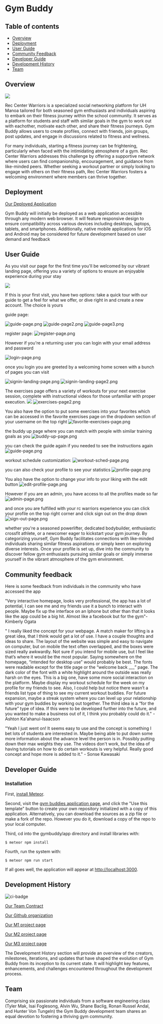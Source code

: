 # Gym Buddy

## Table of contents

* [Overview](#overview)
* [Deployment](#deployment)
* [User Guide](#user-guide)
* [Community Feedback](#community-feedback)
* [Developer Guide](#developer-guide)
* [Development History](#development-history)
* [Team](#team)

## Overview


<img src="img/rec-center.jpg">


Rec Center Warriors is a specialized social networking platform for UH Manoa tailored for both seasoned gym enthusiasts and individuals aspiring to embark on their fitness journey within the school community. It serves as a platform for students and staff with similar goals in the gym to work out with eachother, motivate each other, and share their fitness journeys. Gym Buddy allows users to create profiles, connect with friends, join groups, post updates, and engage in discussions related to fitness and wellness.

For many individuals, starting a fitness journey can be frightening, particularly when faced with the intimidating atmosphere of a gym. Rec Center Warriors addresses this challenge by offering a supportive network where users can find companionship, encouragement, and guidance from like-minded peers. Whether seeking a workout partner or simply looking to engage with others on their fitness path, Rec Center Warriors fosters a welcoming environment where members can thrive together.


## Deployment

[Our Deployed Application](https://rcwarriors.fit/)

Gym Buddy will initially be deployed as a web application accessible through any modern web browser. It will feature responsive design to ensure compatibility across various devices including desktops, laptops, tablets, and smartphones. Additionally, native mobile applications for iOS and Android may be considered for future development based on user demand and feedback


## User Guide

As you visit our page for the first time  you'll be welcomed by our vibrant landing page, offering you a variety of options to ensure an enjoyable experience during your stay

<img src="img/landing-page.png">

If this is your first visit, you have two options: take a quick tour with our guide to get a feel for what we offer, or dive right in and create a new account. The choice is yours

guide page:

![guide-page.png](img%2Fguide-page.png)
![guide-page2.png](img%2Fguide-page2.png)
![guide-page3.png](img%2Fguide-page3.png)

register page:
![register-page.png](img%2Fregister-page.png)

However if you're a returning user you can login with your email address and password

![login-page.png](img%2Flogin-page.png)

once you login you are greeted by a welcoming home screen with a bunch of pages you can visit

![signin-landing-page.png](img%2Fsignin-landing-page.png)
![signin-landing-page2.png](img%2Fsignin-landing-page2.png)


The exercises page offers a variety of workouts for your next exercise session, complete with instructional videos for those unfamiliar with proper execution.
<img src="./img/exercises-page.png">
![exercises-page2.png](img%2Fexercises-page2.png)

You also have the option to put some exercises into your favorites which can be accessed in the favorite exercises page on the dropdown section of your username on the top right
![favorite-exercises-page.png](img%2Ffavorite-exercises-page.png)

the buddy up page where you can match with people with similar training goals as you
![buddy-up-page.png](img%2Fbuddy-up-page.png)

you can check the guide again if you needed to see the instructions again
![guide-page.png](img%2Fguide-page.png)

workout schedule customization:
![workout-sched-page.png](img%2Fworkout-sched-page.png)

you can also check your profile to see your statistics
![profile-page.png](img%2Fprofile-page.png)

You also have the option to change your info to your liking with the edit button
![edit-profile-page.png](img%2Fedit-profile-page.png)


However if you are an admin, you have access to all the profiles made so far
![admin-page.png](img%2Fadmin-page.png)




and once you are fulfilled with your rc warriors experience you can click your profile on the top right corner and click sign out on the drop down
![sign-out-page.png](img%2Fsign-out-page.png)


whether you're a seasoned powerlifter, dedicated bodybuilder, enthusiastic crossfit athlete, or a newcomer eager to kickstart your gym journey. By categorizing yourself, Gym Buddy facilitates connections with like-minded individuals sharing similar fitness aspirations or simply keen on exploring diverse interests. Once your profile is set up, dive into the community to discover fellow gym enthusiasts pursuing similar goals or simply immerse yourself in the vibrant atmosphere of the gym environment.

## Community feedback

Here is some feedback from individuals in the community who have accessed the app

"Very interactive homepage, looks very professional, the app has a lot of potential, I can see me and my friends use it a bunch to interact with people. Maybe fix up the interface on an Iphone but other than that it looks like the app could be a big hit. Almost like a facebook but for the gym"- Kimberly Ogata

<p></p>

<p>" I really liked the concept for your webpage. A match maker for lifting is a great idea, that I think would get a lot of use. I have a couple thoughts and ideas to share. The layout of the website was simple and easy to navigate on computer, but on mobile the text often overlapped, and the boxes were sized really awkwardly. Not sure if you intend for mobile use, but I feel like that’s where it would be the most popular. Saying somewhere on the homepage, “intended for desktop use” would probably be best. The fonts were readable except for the title page or the “welcome back ___” page. The dark color of the font with a white highlight around the outside was really harsh on the eyes. This is a big one, have some more social interaction on the platform. Maybe display my workout schedule for the week on my profile for my friends to see. Also, I could help but notice there wasn’t a friends list type of thing to see my current workout buddies. For future expansion, maybe a streak system where you can level up your relationship with your gym buddies by working out together. The third idea is a “for the future” type of idea. If this were to be developed further into the future, and you wanted to make a business out of it, I think you probably could do it." - Ashton Ka'ahanui-Isaacson</p>

<p>
"Yeah I just went on! It seems easy to use and the concept is something I bet lots of students are interested in. Maybe being able to put down some more information about the advance level the person is in. Possibly putting down their max weights they use. The videos don't work, but the idea of having tutorials on how to do certain workouts is very helpful. Really good concept and hope more is added to it." - Sonse Kawasaki</p>



## Developer Guide

### Installation

First, [install Meteor](https://www.meteor.com/install).

Second, visit the [gym buddies application page](https://github.com/Syntax-Souljahs/RecCenterWarriors), and click the "Use this template" button to create your own repository initialized with a copy of this application. Alternatively, you can download the sources as a zip file or make a fork of the repo.  However you do it, download a copy of the repo to your local computer.

Third, cd into the gymbuddy/app directory and install libraries with:

```
$ meteor npm install
```

Fourth, run the system with:

```
$ meteor npm run start
```

If all goes well, the application will appear at [http://localhost:3000](http://localhost:3000).

## Development History

![ci-badge](https://github.com/Syntax-Souljahs/RecCenterWarriors/workflows/RecCenterWarriors/badge.svg)

[Our Team Contract](https://github.com/Syntax-Souljahs/Syntax-Souljahs.github.io/tree/main/Contracts)

[Our Github organization](https://github.com/Syntax-Souljahs)

[Our M1 project page](https://github.com/orgs/Syntax-Souljahs/projects/1)

[Our M2 project page](https://github.com/orgs/Syntax-Souljahs/projects/3)

[Our M3 project page](https://github.com/orgs/Syntax-Souljahs/projects/4)

The Development History section will provide an overview of the creators, milestones, iterations, and updates that have shaped the evolution of Gym Buddy from its inception to its current state. It will highlight key features, enhancements, and challenges encountered throughout the development process.


## Team
Comprising six passionate individuals from a software engineering class (Tyler Mak, Isai Foglesong, Alvin Wu, Shane Baclig, Ronan Russel Andal, and Hunter Von Tungeln) the Gym Buddy development team shares an equal devotion to fostering a thriving gym community.
